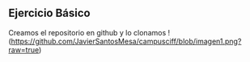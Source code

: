 ## Ejercicio Básico

Creamos el repositorio en github y lo clonamos
!(https://github.com/JavierSantosMesa/campusciff/blob/imagen1.png?raw=true)